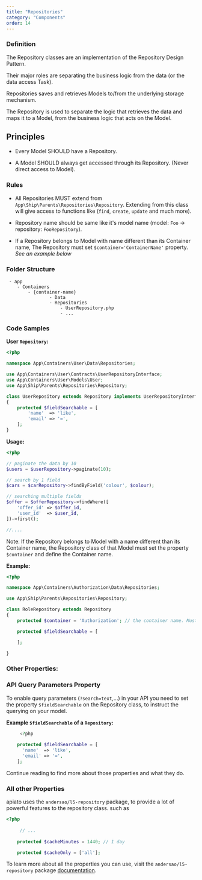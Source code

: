 ```yaml
---
title: "Repositories"
category: "Components"
order: 14
---
```


### Definition

The Repository classes are an implementation of the Repository Design Pattern.

Their major roles are separating the business logic from the data (or the data access Task).

Repositories saves and retrieves Models to/from the underlying storage mechanism.

The Repository is used to separate the logic that retrieves the data and maps it to a Model, from the business logic that acts on the Model.

## Principles

- Every Model SHOULD have a Repository.

- A Model SHOULD always get accessed through its Repository. (Never direct access to Model).

### Rules

- All Repositories MUST extend from `App\Ship\Parents\Repositories\Repository`. Extending from this class will give access to functions like (`find`, `create`, `update` and much more).

- Repository name should be same like it's model name (model: `Foo` -> repository: `FooRepository`).

- If a Repository belongs to Model with name different than its Container name, The Repository must set `$container='ContainerName'` property. *See an example below* 

### Folder Structure

```
 - app
    - Containers
        - {container-name}
                - Data
                - Repositories
                    - UserRepository.php
                    - ...
```

### Code Samples

**User `Repository`:** 


```php
<?php

namespace App\Containers\User\Data\Repositories;

use App\Containers\User\Contracts\UserRepositoryInterface;
use App\Containers\User\Models\User;
use App\Ship\Parents\Repositories\Repository;

class UserRepository extends Repository implements UserRepositoryInterface
{
    protected $fieldSearchable = [
        'name'  => 'like',
        'email' => '=',
    ];
}
```
	 
**Usage:** 


```php
<?php

// paginate the data by 10
$users = $userRepository->paginate(10);

// search by 1 field
$cars = $carRepository->findByField('colour', $colour);

// searching multiple fields
$offer = $offerRepository->findWhere([
    'offer_id' => $offer_id,
    'user_id'  => $user_id,
])->first();

//.... 
```

Note: If the Repository belongs to Model with a name different than its Container name, the Repository class of that Model must set the property `$container` and define the Container name.

**Example:** 


```php
<?php

namespace App\Containers\Authorization\Data\Repositories;

use App\Ship\Parents\Repositories\Repository;

class RoleRepository extends Repository
{
    protected $container = 'Authorization'; // the container name. Must be set when the model has different name than the container

    protected $fieldSearchable = [

    ];

}
```	 

### Other Properties:

### API Query Parameters Property

To enable query parameters (`?search=text`,...) in your API you need to set the property `$fieldSearchable` on the Repository class, to instruct the querying on your model.

**Example `$fieldSearchable` of a `Repository`:** 

```php
	 <?php
	
	protected $fieldSearchable = [
	  'name'  => 'like',
	  'email' => '=',
	]; 
```


Continue reading to find more about those properties and what they do.

### All other Properties

apiato uses the `andersao/l5-repository` package, to provide a lot of powerful features to the repository class. such as

```php
<?php
	 
	 // ...
	 
    protected $cacheMinutes = 1440; // 1 day

    protected $cacheOnly = ['all'];

```

To learn more about all the properties you can use, visit the `andersao/l5-repository` package [documentation](https://github.com/andersao/l5-repository).
